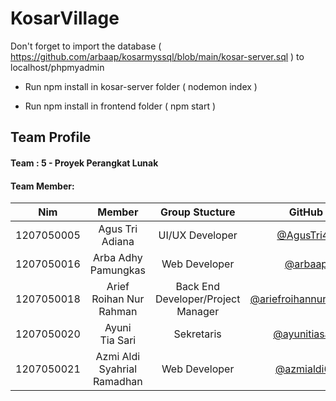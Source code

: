 # KosarVillage

Don't forget to import the database ( https://github.com/arbaap/kosarmyssql/blob/main/kosar-server.sql ) to localhost/phpmyadmin

- Run npm install in kosar-server folder
  ( nodemon index )

- Run npm install in frontend folder
  ( npm start )


## Team Profile

#### Team : 5 - Proyek Perangkat Lunak

#### Team Member:

| Nim |           Member            |                Group Stucture                |                       GitHub                       |
| :--------: | :-------------------------: | :--------------------------------: | :------------------------------------------------: |
| 1207050005 |       Agus Tri Adiana       |          UI/UX Developer           |     [@AgusTri43](https://github.com/AgusTri43)     |
| 1207050016 |     Arba Adhy Pamungkas     |           Web Developer            |        [@arbaap](https://github.com/arbaap)        |
| 1207050018 |   Arief Roihan Nur Rahman   | Back End Developer/Project Manager | [@ariefroihannurrahman](https://github.com/ariefroihannurrahman)  |
| 1207050020 |       Ayuni Tia Sari        |             Sekretaris             | [@ayunitiasarii](https://github.com/ayunitiasarii) |
| 1207050021 | Azmi Aldi Syahrial Ramadhan |           Web Developer            |    [@azmialdi67](https://github.com/azmialdi67)    |
